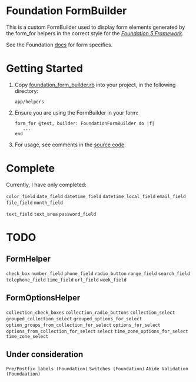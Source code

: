 # Foundation FormBuilder

This is a custom FormBuilder used to display form elements generated
by the form_for helpers in the correct style for
the [*Foundation 5 Framework*](http://foundation.zurb.com/).


See the Foundation [docs](http://foundation.zurb.com/docs/components/forms.html)
for form specifics.

# Getting Started

1.  Copy [foundation_form_builder.rb](https://github.com/ashleybye/foundation-form-builder/blob/master/app/helpers/foundation_form_builder.rb) into your project,
in the following directory:

        app/helpers

2.  Ensure you are using the FormBuilder in your form:

        form_for @test, builder: FoundationFormBuilder do |f|
           ...
        end

3.  For usage, see comments in the [source code](https://github.com/ashleybye/foundation-form-builder/blob/master/app/helpers/foundation_form_builder.rb).

# Complete

Currently, I have only completed:

`color_field`
`date_field`
`datetime_field`
`datetime_local_field`
`email_field`
`file_field`
`month_field`

`text_field`
`text_area`
`password_field`

# TODO

## FormHelper

`check_box`
`number_field`
`phone_field`
`radio_button`
`range_field`
`search_field`
`telephone_field`
`time_field`
`url_field`
`week_field`

## FormOptionsHelper

`collection_check_boxes`
`collection_radio_buttons`
`collection_select`
`grouped_collection_select`
`grouped_options_for_select`
`option_groups_from_collection_for_select`
`options_for_select`
`options_from_collection_for_select`
`select`
`time_zone_options_for_select`
`time_zone_select`

## Under consideration

`Pre/Postfix labels (Foundation)`
`Switches (Foundation)`
`Abide Validation (Foundaation)`